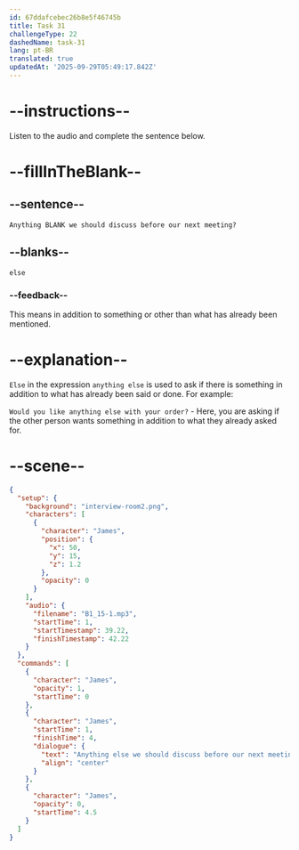 ```yaml
---
id: 67ddafcebec26b8e5f46745b
title: Task 31
challengeType: 22
dashedName: task-31
lang: pt-BR
translated: true
updatedAt: '2025-09-29T05:49:17.842Z'
---
```


<!-- (Audio) James: Anything else we should discuss before our next meeting? -->

# --instructions--

Listen to the audio and complete the sentence below.

# --fillInTheBlank--

## --sentence--

`Anything BLANK we should discuss before our next meeting?`

## --blanks--

`else`

### --feedback--

This means in addition to something or other than what has already been mentioned.

# --explanation--

`Else` in the expression `anything else` is used to ask if there is something in addition to what has already been said or done. For example:

`Would you like anything else with your order?` - Here, you are asking if the other person wants something in addition to what they already asked for.

# --scene--

```json
{
  "setup": {
    "background": "interview-room2.png",
    "characters": [
      {
        "character": "James",
        "position": {
          "x": 50,
          "y": 15,
          "z": 1.2
        },
        "opacity": 0
      }
    ],
    "audio": {
      "filename": "B1_15-1.mp3",
      "startTime": 1,
      "startTimestamp": 39.22,
      "finishTimestamp": 42.22
    }
  },
  "commands": [
    {
      "character": "James",
      "opacity": 1,
      "startTime": 0
    },
    {
      "character": "James",
      "startTime": 1,
      "finishTime": 4,
      "dialogue": {
        "text": "Anything else we should discuss before our next meeting?",
        "align": "center"
      }
    },
    {
      "character": "James",
      "opacity": 0,
      "startTime": 4.5
    }
  ]
}
```
